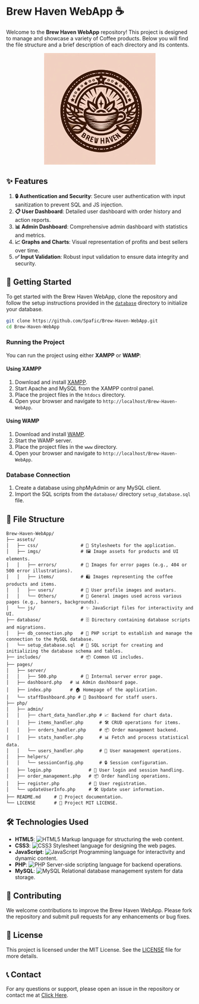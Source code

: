 # Brew Haven WebApp ☕️

Welcome to the **Brew Haven WebApp** repository! This project is designed to manage and showcase a variety of Coffee products. Below you will find the file structure and a brief description of each directory and its contents.

<p align="center">
    <img src="./assets/imgs/BrewHaven.jpeg" alt="Brew Haven Banner" height="300">
</p>

## ✨ Features

1. **🔒 Authentication and Security**: Secure user authentication with input sanitization to prevent SQL and JS injection.
2. **📋 User Dashboard**: Detailed user dashboard with order history and action reports.
3. **📊 Admin Dashboard**: Comprehensive admin dashboard with statistics and metrics.
4. **📈 Graphs and Charts**: Visual representation of profits and best sellers over time.
5. **✅ Input Validation**: Robust input validation to ensure data integrity and security.

## 🚀 Getting Started

To get started with the Brew Haven WebApp, clone the repository and follow the setup instructions provided in the [`database`](https://github.com/Spafic/Brew-Haven-WebApp/blob/main/database) directory to initialize your database.

```sh
git clone https://github.com/Spafic/Brew-Haven-WebApp.git
cd Brew-Haven-WebApp
```

### Running the Project

You can run the project using either **XAMPP** or **WAMP**:

#### Using XAMPP

1. Download and install [XAMPP](https://www.apachefriends.org/index.html).
2. Start Apache and MySQL from the XAMPP control panel.
3. Place the project files in the `htdocs` directory.
4. Open your browser and navigate to `http://localhost/Brew-Haven-WebApp`.

#### Using WAMP

1. Download and install [WAMP](http://www.wampserver.com/en/).
2. Start the WAMP server.
3. Place the project files in the `www` directory.
4. Open your browser and navigate to `http://localhost/Brew-Haven-WebApp`.

### Database Connection

1. Create a database using phpMyAdmin or any MySQL client.
2. Import the SQL scripts from the `database/` directory `setup_database.sql` file.

## 📁 File Structure

```
Brew-Haven-WebApp/
├── assets/                
│   ├── css/                # 🎨 Stylesheets for the application.
│   ├── imgs/               # 🖼️ Image assets for products and UI elements.
│   │   ├── errors/         # 🚨 Images for error pages (e.g., 404 or 500 error illustrations).
│   │   ├── items/          # 🛍️ Images representing the coffee products and items.
│   │   ├── users/          # 👤 User profile images and avatars.
│   │   └── Others/         # 📄 General images used across various pages (e.g., banners, backgrounds).             
│   └── js/                 # ✨ JavaScript files for interactivity and UI.
├── database/               # 🗄️ Directory containing database scripts and migrations.
│   ├── db_connection.php   # 🔌 PHP script to establish and manage the connection to the MySQL database.
│   └── setup_database.sql  # 📄 SQL script for creating and initializing the database schema and tables.
├── includes/               # 📦 Common UI includes.
├── pages/
│   ├── server/
│   │   ├── 500.php         # 🚨 Internal server error page.
│   ├── dashboard.php   # 📊 Admin dashboard page.
│   ├── index.php       # 🏠 Homepage of the application.
│   └── staffDashboard.php # 👥 Dashboard for staff users.
├── php/
│   ├── admin/
│   │   ├── chart_data_handler.php # 📈 Backend for chart data.
│   │   ├── items_handler.php      # 🛠️ CRUD operations for items.
│   │   ├── orders_handler.php     # 📦 Order management backend.
│   │   ├── stats_handler.php      # 📊 Fetch and process statistical data.
│   │   └── users_handler.php      # 👤 User management operations.
│   ├── helpers/
│   │   └── sessionConfig.php      # 🔒 Session configuration.
│   ├── login.php              # 🔑 User login and session handling.
│   ├── order_management.php   # 📦 Order handling operations.
│   ├── register.php           # 📝 User registration.
│   └── updateUserInfo.php     # 🛠️ Update user information.
├── README.md     # 📄 Project documentation.
└── LICENSE       # 📄 Project MIT LICENSE.
```

## 🛠️ Technologies Used

- **HTML5**: <img src="https://img.icons8.com/color/48/000000/html-5.png" alt="HTML5" width="24" height="24"/> Markup language for structuring the web content.
- **CSS3**: <img src="https://img.icons8.com/color/48/000000/css3.png" alt="CSS3" width="24" height="24"/> Stylesheet language for designing the web pages.
- **JavaScript**: <img src="https://img.icons8.com/color/48/000000/javascript.png" alt="JavaScript" width="24" height="24"/> Programming language for interactivity and dynamic content.
- **PHP**: <img src="https://img.icons8.com/officel/48/000000/php-logo.png" alt="PHP" width="24" height="24"/> Server-side scripting language for backend operations.
- **MySQL**: <img src="https://img.icons8.com/color/48/000000/mysql-logo.png" alt="MySQL" width="24" height="24"/> Relational database management system for data storage.

## 🤝 Contributing

We welcome contributions to improve the Brew Haven WebApp. Please fork the repository and submit pull requests for any enhancements or bug fixes.

## 📜 License

This project is licensed under the MIT License. See the [LICENSE](./LICENSE) file for more details.

## 📞 Contact

For any questions or support, please open an issue in the repository or contact me at [Click Here](mailto:omar.mamon203@gmail.com).

